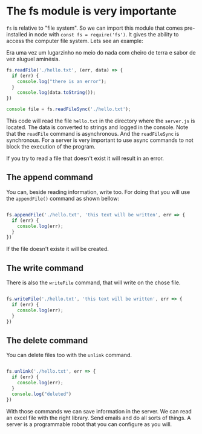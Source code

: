 # The fs module is very importante
`fs` is relative to "file system". So we can import this module that comes pre-installed in node with `const fs = require('fs')`. It gives the ability to access the computer file system. Lets see an example:

Era uma vez um lugarzinho no meio do nada com cheiro de terra e sabor de vez aluguel aminésia. 

```javascript
fs.readFile('./hello.txt', (err, data) => {
  if (err) {
    console.log("there is an error");
  } 
    console.log(data.toString());
})

console file = fs.readFileSync('./hello.txt');

```

This code will read the file `hello.txt` in the directory where the `server.js` is located. The data is converted to strings and logged in the console. Note that the `readFile` command is asynchronous. And the `readFileSync` is synchronous. For a server is very important to use async commands to not block the execution of the program.

If you try to read a file that doesn't exist it will result in an error.

## The append command
You can, beside reading information, write too. For doing that you will use the `appendFile()` command as shown bellow:

```javascript

fs.appendFile('./hello.txt', 'this text will be written', err => {
  if (err) {
    console.log(err);
  }
})

```
If the file doesn't existe it will be created.

## The write command
There is also the `writeFile` command, that will write on the chose file.

```javascript

fs.writeFile('./hello.txt', 'this text will be written', err => {
  if (err) {
    console.log(err);
  }
})

```

## The delete command
You can delete files too with the `unlink` command.
```javascript

fs.unlink('./hello.txt', err => {
  if (err) {
    console.log(err);
  }
  console.log("deleted")
})
```

With those commands we can save information in the server. We can read an excel file with the right library. Send emails and do all sorts of things. A server is a programmable robot that you can configure as you will.
